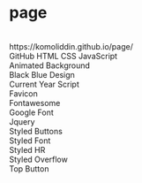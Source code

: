 # page
<br>
https://komoliddin.github.io/page/
<br>
GitHub HTML CSS JavaScript
<br>
Animated Background
<br>
Black Blue Design
<br>
Current Year Script
<br>
Favicon
<br>
Fontawesome
<br>
Google Font
<br>
Jquery
<br>
Styled Buttons
<br>
Styled Font
<br>
Styled HR
<br>
Styled Overflow
<br>
Top Button
<br>
